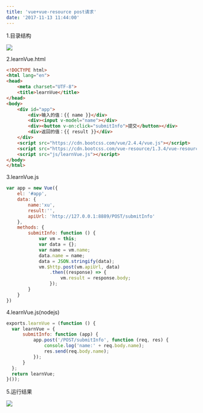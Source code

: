 ```yaml
---
title: 'vue+vue-resource post请求'
date: '2017-11-13 11:44:00'
---   
```

1.目录结构

![](https://img-blog.csdn.net/20171113114025383?watermark/2/text/aHR0cDovL2Jsb2cuY3Nkbi5uZXQveHV0b25nYmFv/font/5a6L5L2T/fontsize/400/fill/I0JBQkFCMA/dissolve/70/gravity/Center)

2.learnVue.html

```html
<!DOCTYPE html>
<html lang="en">
<head>
    <meta charset="UTF-8">
    <title>learnVue</title>
</head>
<body>
    <div id="app">
        <div>输入的值：{{ name }}</div>
        <div><input v-model="name"></div>
        <div><button v-on:click="submitInfo">提交</button></div>
        <div>返回的值：{{ result }}</div>
    </div>
    <script src="https://cdn.bootcss.com/vue/2.4.4/vue.js"></script>
    <script src="https://cdn.bootcss.com/vue-resource/1.3.4/vue-resource.js"></script>
    <script src="js/learnVue.js"></script>
</body>
</html>
```
  

3.learnVue.js

```javascript
var app = new Vue({
    el: '#app',
    data: {
        name:'xu',
        result:'',
        apiUrl: 'http://127.0.0.1:8889/POST/submitInfo'
    },
    methods: {
        submitInfo: function () {
            var vm = this;
            var data = {};
            var name = vm.name;
            data.name = name;
            data = JSON.stringify(data);
            vm.$http.post(vm.apiUrl, data)
                .then((response) => {
                    vm.result = response.body;
                });
        }
    }
})
```
  

4.learnVue.js(nodejs)

```javascript
exports.learnVue = (function () {
  var learnVue = {
      submitInfo: function (app) {
          app.post('/POST/submitInfo', function (req, res) {
              console.log('name:' + req.body.name);
              res.send(req.body.name);
          });
      }
  };
  return learnVue;
}());
```
  

5.运行结果

![](https://img-blog.csdn.net/20171113114241506?watermark/2/text/aHR0cDovL2Jsb2cuY3Nkbi5uZXQveHV0b25nYmFv/font/5a6L5L2T/fontsize/400/fill/I0JBQkFCMA/dissolve/70/gravity/Center)